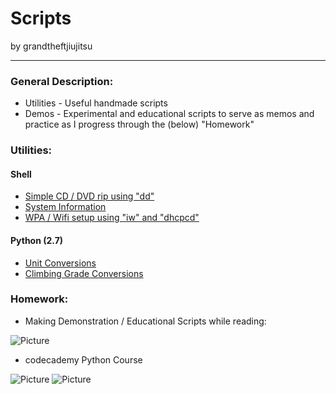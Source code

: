 Scripts
====================
by grandtheftjiujitsu
   
------------------
### General Description:
* Utilities - Useful handmade scripts
* Demos - Experimental and educational scripts to serve as memos and practice as I progress through the (below) "Homework"

### Utilities:

#### Shell
* [Simple CD / DVD rip using "dd"](https://github.com/grandtheftjiujitsu/Scripts/blob/master/dvdrip.sh)
* [System Information](https://github.com/grandtheftjiujitsu/Scripts/blob/master/sysinfo.sh)
* [WPA / Wifi setup using "iw" and "dhcpcd"](https://github.com/grandtheftjiujitsu/Scripts/blob/master/wifi-wpa.sh)

#### Python (2.7)
* [Unit Conversions](https://github.com/grandtheftjiujitsu/Scripts/blob/master/unit_conversion.py)
* [Climbing Grade Conversions](https://github.com/grandtheftjiujitsu/Scripts/blob/master/climbing_grade_conversion.py)

### Homework:
* Making Demonstration / Educational Scripts while reading:

![Picture](http://ecx.images-amazon.com/images/I/5173Q4Lj1JL.jpg)

* codecademy Python Course

![Picture](http://www.codecademy.com/assets/logo/logo--dark-blue.svg)
![Picture](http://www.bopen.eu/technologies/open-source-technologies/python-programming-language/content_logo)